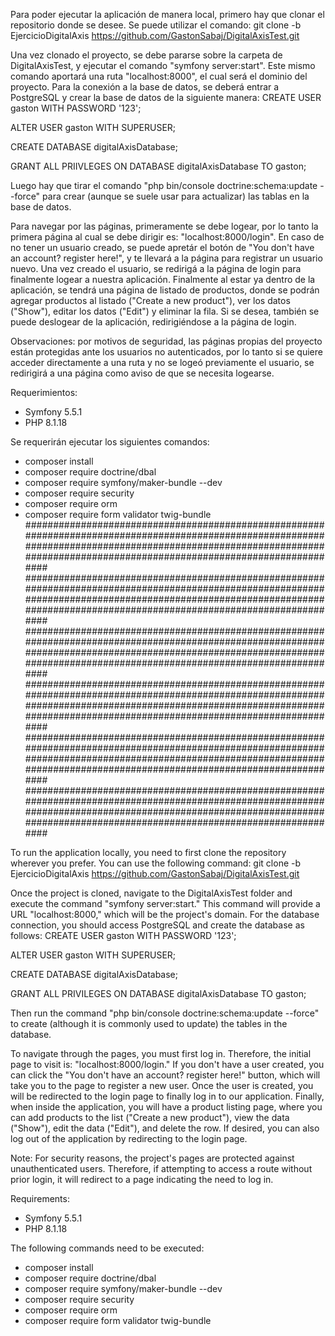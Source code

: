 Para poder ejecutar la aplicación de manera local, primero hay que clonar el repositorio donde se desee. Se puede utilizar el comando:
git clone -b EjercicioDigitalAxis https://github.com/GastonSabaj/DigitalAxisTest.git

Una vez clonado el proyecto, se debe pararse sobre la carpeta de DigitalAxisTest, y ejecutar el comando "symfony server:start". Este mismo comando aportará una ruta "localhost:8000", el cual será el dominio del proyecto.
Para la conexión a la base de datos, se deberá entrar a PostgreSQL y crear la base de datos de la siguiente manera:
CREATE USER gaston WITH PASSWORD '123';

ALTER USER gaston WITH SUPERUSER;

CREATE DATABASE digitalAxisDatabase;

GRANT ALL PRIIVLEGES ON DATABASE digitalAxisDatabase TO gaston;

  Luego hay que tirar el comando "php bin/console doctrine:schema:update --force" para crear (aunque se suele usar para actualizar) las tablas en la base de datos.
  
  Para navegar por las páginas, primeramente se debe logear, por lo tanto la primera página al cual se debe dirigir es: "localhost:8000/login". En caso de no tener un usuario creado, se puede apretár el botón de "You don't have an account? register here!", y te llevará a la página para registrar un usuario nuevo.
  Una vez creado el usuario, se redirigá a la página de login para finalmente logear a nuestra aplicación.
  Finalmente al estar ya dentro de la aplicación, se tendrá una página de listado de productos, donde se podrán agregar productos al listado ("Create a new product"), ver los datos ("Show"), editar los datos ("Edit") y eliminar la fila. Si se desea, también se puede deslogear de la aplicación, redirigiéndose a la página de login.
  
Observaciones: por motivos de seguridad, las páginas propias del proyecto están protegidas ante los usuarios no autenticados, por lo tanto si se quiere acceder directamente a una ruta y no se logeó previamente el usuario, se redirigirá a una página como aviso de que se necesita logearse.
  

Requerimientos:
- Symfony 5.5.1
- PHP 8.1.18

Se requerirán ejecutar los siguientes comandos:
- composer install
- composer require doctrine/dbal
- composer require symfony/maker-bundle --dev
- composer require security
- composer require orm
- composer require form  validator twig-bundle
############################################################################################################################################################################################################################
############################################################################################################################################################################################################################
############################################################################################################################################################################################################################
############################################################################################################################################################################################################################
############################################################################################################################################################################################################################
############################################################################################################################################################################################################################


To run the application locally, you need to first clone the repository wherever you prefer. You can use the following command:
git clone -b EjercicioDigitalAxis https://github.com/GastonSabaj/DigitalAxisTest.git

Once the project is cloned, navigate to the DigitalAxisTest folder and execute the command "symfony server:start." This command will provide a URL "localhost:8000," which will be the project's domain.
For the database connection, you should access PostgreSQL and create the database as follows:
CREATE USER gaston WITH PASSWORD '123';

ALTER USER gaston WITH SUPERUSER;

CREATE DATABASE digitalAxisDatabase;

GRANT ALL PRIVILEGES ON DATABASE digitalAxisDatabase TO gaston;

Then run the command "php bin/console doctrine:schema:update --force" to create (although it is commonly used to update) the tables in the database.

To navigate through the pages, you must first log in. Therefore, the initial page to visit is: "localhost:8000/login." If you don't have a user created, you can click the "You don't have an account? register here!" button, which will take you to the page to register a new user.
Once the user is created, you will be redirected to the login page to finally log in to our application.
Finally, when inside the application, you will have a product listing page, where you can add products to the list ("Create a new product"), view the data ("Show"), edit the data ("Edit"), and delete the row. If desired, you can also log out of the application by redirecting to the login page.

Note: For security reasons, the project's pages are protected against unauthenticated users. Therefore, if attempting to access a route without prior login, it will redirect to a page indicating the need to log in.

Requirements:
- Symfony 5.5.1
- PHP 8.1.18

The following commands need to be executed:
- composer install
- composer require doctrine/dbal
- composer require symfony/maker-bundle --dev
- composer require security
- composer require orm
- composer require form validator twig-bundle


  
